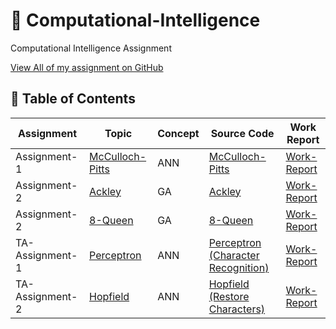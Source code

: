 # 🧠 Computational-Intelligence
Computational Intelligence Assignment

[View All of my assignment on GitHub](https://github.com/hoseindamavandi/Computational-Intelligence)

## 📖 Table of Contents

| Assignment                                           | Topic                                         | Concept                                                                                                      | Source Code                                    | Work Report                                                                                                                                       |
| ---------------------------------------------- | ----------------------------------------------- | ------------------------------------------------------------------------------------------------------------ | ---------------------------------------------- | ------------------------------------------------------------------------------------------------------------------------------------------------- |
| Assignment-1 | [McCulloch-Pitts](https://github.com/hoseindamavandi/Computational-Intelligence/tree/gh-pages/McCulloch-Pitts)          | ANN                                        | [McCulloch-Pitts](https://github.com/hoseindamavandi/Computational-Intelligence/blob/gh-pages/McCulloch-Pitts/code/McCulloch-Pitts.py)              | [Work-Report](https://github.com/hoseindamavandi/Computational-Intelligence/blob/gh-pages/McCulloch-Pitts/work-report.md)                      |
| Assignment-2 | [Ackley](https://github.com/hoseindamavandi/Computational-Intelligence/tree/gh-pages/Ackley)          | GA                                                | [Ackley](https://github.com/hoseindamavandi/Computational-Intelligence/blob/gh-pages/Ackley/Akley.ipynb)     | [Work-Report](https://github.com/hoseindamavandi/Computational-Intelligence/blob/gh-pages/Ackley/Ackley.pdf)
| Assignment-2 | [8-Queen](https://github.com/hoseindamavandi/Computational-Intelligence/tree/gh-pages/Ackley)          | GA                                                | [8-Queen](https://github.com/hoseindamavandi/Computational-Intelligence/blob/gh-pages/8-Queen/8%20Queens.ipynb)     | [Work-Report](https://github.com/hoseindamavandi/Computational-Intelligence/blob/gh-pages/8-Queen/8%20queen.pdf)
| TA-Assignment-1 | [Perceptron](https://github.com/hoseindamavandi/Computational-Intelligence/tree/gh-pages/Ackley)          | ANN                                                | [Perceptron (Character Recognition)](https://github.com/hoseindamavandi/Computational-Intelligence/blob/gh-pages/8-Queen/8%20Queens.ipynb)     | [Work-Report](https://github.com/hoseindamavandi/Computational-Intelligence/blob/gh-pages/8-Queen/8%20queen.pdf)
| TA-Assignment-2 | [Hopfield](https://github.com/hoseindamavandi/Computational-Intelligence/tree/gh-pages/Ackley)          | ANN                                                | [Hopfield (Restore Characters)](https://github.com/hoseindamavandi/Computational-Intelligence/blob/gh-pages/8-Queen/8%20Queens.ipynb)     | [Work-Report](https://github.com/hoseindamavandi/Computational-Intelligence/blob/gh-pages/8-Queen/8%20queen.pdf)

